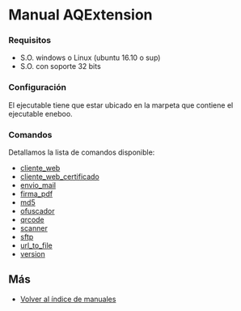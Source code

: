 # Manual AQExtension

### Requisitos
 - S.O. windows o Linux (ubuntu 16.10 o sup)
 - S.O. con soporte 32 bits

### Configuración
El ejecutable tiene que estar ubicado en la marpeta que contiene el ejecutable eneboo.



### Comandos
Detallamos la lista de comandos disponible:

 - [cliente_web](./cliente_web.md)
 - [cliente_web_certificado](./cliente_web_certificado.md)
 - [envio_mail](./envio_mail.md)
 - [firma_pdf](./firma_pdf.md)
 - [md5](./md5.md)
 - [ofuscador](./ofuscador.md)
 - [qrcode](./qr_code.md)
 - [scanner](./scanner.md)
 - [sftp](./sftp.md)
 - [url_to_file](./url_to_file.md)
 - [version](./version.md)


## Más

- [Volver al índice de manuales](../README.md)